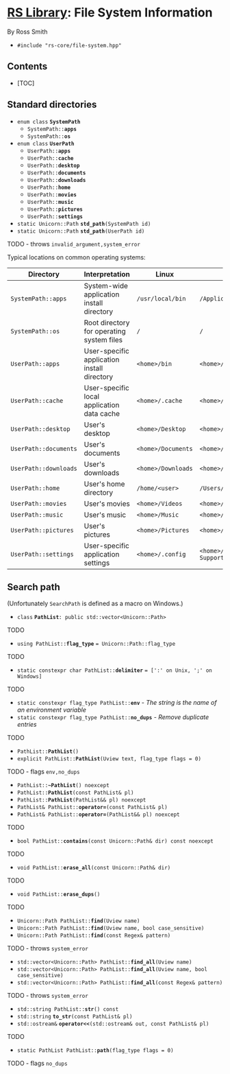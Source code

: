 # [RS Library](index.html): File System Information #

By Ross Smith

* `#include "rs-core/file-system.hpp"`

## Contents ##

* [TOC]

## Standard directories ##

* `enum class` **`SystemPath`**
    * `SystemPath::`**`apps`**
    * `SystemPath::`**`os`**
* `enum class` **`UserPath`**
    * `UserPath::`**`apps`**
    * `UserPath::`**`cache`**
    * `UserPath::`**`desktop`**
    * `UserPath::`**`documents`**
    * `UserPath::`**`downloads`**
    * `UserPath::`**`home`**
    * `UserPath::`**`movies`**
    * `UserPath::`**`music`**
    * `UserPath::`**`pictures`**
    * `UserPath::`**`settings`**
* `static Unicorn::Path` **`std_path`**`(SystemPath id)`
* `static Unicorn::Path` **`std_path`**`(UserPath id)`

TODO - throws `invalid_argument,system_error`

Typical locations on common operating systems:

Directory              | Interpretation                               | Linux               | Mac                                   | Windows
---------              | --------------                               | -----               | ---                                   | -------
`SystemPath::apps`     | System-wide application install directory    | `/usr/local/bin`    | `/Applications`                       | `C:\Program Files`
`SystemPath::os`       | Root directory for operating system files    | `/`                 | `/`                                   | `C:\Windows`
`UserPath::apps`       | User-specific application install directory  | `<home>/bin`        | `<home>/Applications`                 | `<home>\AppData\Local\Programs`
`UserPath::cache`      | User-specific local application data cache   | `<home>/.cache`     | `<home>/Library/Caches`               | `<home>\AppData\Local`
`UserPath::desktop`    | User's desktop                               | `<home>/Desktop`    | `<home>/Desktop`                      | `<home>\Desktop`
`UserPath::documents`  | User's documents                             | `<home>/Documents`  | `<home>/Documents`                    | `<home>\Documents`
`UserPath::downloads`  | User's downloads                             | `<home>/Downloads`  | `<home>/Downloads`                    | `<home>\Downloads`
`UserPath::home`       | User's home directory                        | `/home/<user>`      | `/Users/<user>`                       | `C:\Users\<user>`
`UserPath::movies`     | User's movies                                | `<home>/Videos`     | `<home>/Movies`                       | `<home>\Videos`
`UserPath::music`      | User's music                                 | `<home>/Music`      | `<home>/Music`                        | `<home>\Music`
`UserPath::pictures`   | User's pictures                              | `<home>/Pictures`   | `<home>/Pictures`                     | `<home>\Pictures`
`UserPath::settings`   | User-specific application settings           | `<home>/.config`    | `<home>/Library/Application Support`  | `<home>\AppData\Roaming`

## Search path ##

(Unfortunately `SearchPath` is defined as a macro on Windows.)

* `class` **`PathList`**`: public std::vector<Unicorn::Path>`

TODO

* `using PathList::`**`flag_type`** `= Unicorn::Path::flag_type`

TODO

* `static constexpr char PathList::`**`delimiter`** `= [':' on Unix, ';' on Windows]`

TODO

* `static constexpr flag_type PathList::`**`env`**      _- The string is the name of an environment variable_
* `static constexpr flag_type PathList::`**`no_dups`**  _- Remove duplicate entries_

TODO

* `PathList::`**`PathList`**`()`
* `explicit PathList::`**`PathList`**`(Uview text, flag_type flags = 0)`

TODO - flags `env,no_dups`

* `PathList::`**`~PathList`**`() noexcept`
* `PathList::`**`PathList`**`(const PathList& pl)`
* `PathList::`**`PathList`**`(PathList&& pl) noexcept`
* `PathList& PathList::`**`operator=`**`(const PathList& pl)`
* `PathList& PathList::`**`operator=`**`(PathList&& pl) noexcept`

TODO

* `bool PathList::`**`contains`**`(const Unicorn::Path& dir) const noexcept`

TODO

* `void PathList::`**`erase_all`**`(const Unicorn::Path& dir)`

TODO

* `void PathList::`**`erase_dups`**`()`

TODO

* `Unicorn::Path PathList::`**`find`**`(Uview name)`
* `Unicorn::Path PathList::`**`find`**`(Uview name, bool case_sensitive)`
* `Unicorn::Path PathList::`**`find`**`(const Regex& pattern)`

TODO - throws `system_error`

* `std::vector<Unicorn::Path> PathList::`**`find_all`**`(Uview name)`
* `std::vector<Unicorn::Path> PathList::`**`find_all`**`(Uview name, bool case_sensitive)`
* `std::vector<Unicorn::Path> PathList::`**`find_all`**`(const Regex& pattern)`

TODO - throws `system_error`

* `std::string PathList::`**`str`**`() const`
* `std::string` **`to_str`**`(const PathList& pl)`
* `std::ostream&` **`operator<<`**`(std::ostream& out, const PathList& pl)`

TODO

* `static PathList PathList::`**`path`**`(flag_type flags = 0)`

TODO - flags `no_dups`

